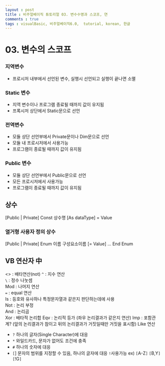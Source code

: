 ```yaml
---
layout : post
title : 비주얼베이직 튜토리얼 03. 변수수명과 스코프, 연
comments : true
tags : visualBasic, 비주얼베이직6.0,  tutorial, korean, 한글
---
```


# 03. 변수의 스코프

### 지역변수 
+ 프로시저 내부에서 선언된 변수, 실행시 선언되고 실행이 끝나면 소멸
### Static 변수
+ 지역 변수이나 프로그램 종료될 때까지 값이 유지됨
+ 프록시저 상단에서 Static문으로 선언
### 전역변수 
+ 모듈 상단 선언부에서 Private문이나 Dim문으로 선언
+ 모듈 내 프로시저에서 사용가능
+ 프로그램이 종료될 때까지 값이 유지됨
### Public 변수
+ 모듈 상단 선언부에서 Public문으로 선언
+ 모든 프로시저에서 사용가능
+ 프로그램이 종료될 때까지 값이 유지됨

## 상수
[Public | Private] Const 상수명 [As dataType] =  Value
### 열거형 사용자 정의 상수
[Public | Private] Enum 이름
  구성요소이름 [= Value]
  ...
End Enum

## VB 연산자 中
<> : 배타연산(not)
`^` : 지수 연산  
`\` : 정수 나눗셈  
Mod : 나머지 연산  
`=` : equal 연산  
Is : 등호와 유사하나 특정문자열과 같은지 판단하는데에 사용  
Not : 논리 부정  
And : 논리곱  
Xor : 배타적 논리합
Eqv : 논리적 등가 (좌우 논리결과가 같은지 연산)
Imp : 포함관계? (앞의 논리결과가 참이고 뒤의 논리결과가 거짓일때만 거짓을 표시함)
Like 연산
+ `?` 하나의 글자(Single Character)에 대응
+ `*` 와일드카드, 문자가 없어도 조건에 충족
+ `#` 하나의 숫자에 대응
+ `[`] 문자의 범위를 지정할 수 있음, 하나의 글자에 대응 `!`사용가능 ex) `[`A-Z`]` `[`B,Y`]` `[`!G`]`

